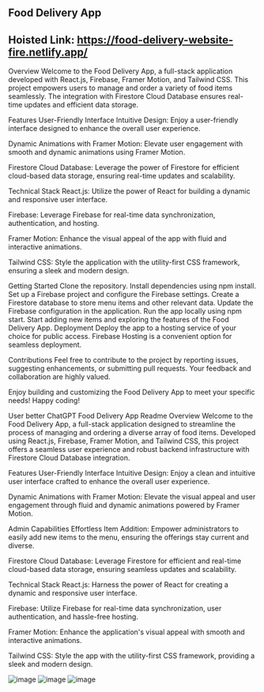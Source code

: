 ## Food Delivery App
## Hoisted Link: https://food-delivery-website-fire.netlify.app/
Overview
Welcome to the Food Delivery App, a full-stack application developed with React.js, Firebase, Framer Motion, and Tailwind CSS. This project empowers users to manage and order a variety of food items seamlessly. The integration with Firestore Cloud Database ensures real-time updates and efficient data storage.

Features
User-Friendly Interface
Intuitive Design: Enjoy a user-friendly interface designed to enhance the overall user experience.

Dynamic Animations with Framer Motion: Elevate user engagement with smooth and dynamic animations using Framer Motion.

Firestore Cloud Database: Leverage the power of Firestore for efficient cloud-based data storage, ensuring real-time updates and scalability.

Technical Stack
React.js: Utilize the power of React for building a dynamic and responsive user interface.

Firebase: Leverage Firebase for real-time data synchronization, authentication, and hosting.

Framer Motion: Enhance the visual appeal of the app with fluid and interactive animations.

Tailwind CSS: Style the application with the utility-first CSS framework, ensuring a sleek and modern design.

Getting Started
Clone the repository.
Install dependencies using npm install.
Set up a Firebase project and configure the Firebase settings.
Create a Firestore database to store menu items and other relevant data.
Update the Firebase configuration in the application.
Run the app locally using npm start.
Start adding new items and exploring the features of the Food Delivery App.
Deployment
Deploy the app to a hosting service of your choice for public access. Firebase Hosting is a convenient option for seamless deployment.

Contributions
Feel free to contribute to the project by reporting issues, suggesting enhancements, or submitting pull requests. Your feedback and collaboration are highly valued.

Enjoy building and customizing the Food Delivery App to meet your specific needs! Happy coding!

User
better
ChatGPT
Food Delivery App Readme
Overview
Welcome to the Food Delivery App, a full-stack application designed to streamline the process of managing and ordering a diverse array of food items. Developed using React.js, Firebase, Framer Motion, and Tailwind CSS, this project offers a seamless user experience and robust backend infrastructure with Firestore Cloud Database integration.

Features
User-Friendly Interface
Intuitive Design: Enjoy a clean and intuitive user interface crafted to enhance the overall user experience.

Dynamic Animations with Framer Motion: Elevate the visual appeal and user engagement through fluid and dynamic animations powered by Framer Motion.

Admin Capabilities
Effortless Item Addition: Empower administrators to easily add new items to the menu, ensuring the offerings stay current and diverse.

Firestore Cloud Database: Leverage Firestore for efficient and real-time cloud-based data storage, ensuring seamless updates and scalability.

Technical Stack
React.js: Harness the power of React for creating a dynamic and responsive user interface.

Firebase: Utilize Firebase for real-time data synchronization, user authentication, and hassle-free hosting.

Framer Motion: Enhance the application's visual appeal with smooth and interactive animations.

Tailwind CSS: Style the app with the utility-first CSS framework, providing a sleek and modern design.



![image](https://github.com/MOHDSAMIULLAH/food-delivery-app/assets/91786605/4ffb2c74-bd23-4c1b-8d8f-c343beaff7d7)
![image](https://github.com/MOHDSAMIULLAH/food-delivery-app/assets/91786605/278a2c00-7fcb-4e24-9aa8-68775da13019)
![image](https://github.com/MOHDSAMIULLAH/food-delivery-app/assets/91786605/f659d020-30d6-426d-b9ea-f2a479e553f9)






